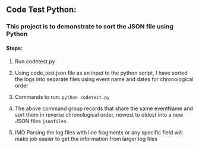 ## Code Test Python:

### This project is to demonstrate to sort the JSON file using Python
 #### Steps:
 1. Run codetest.py
 2. Using code_test.json file as an input to the python script, I have sorted the logs into separate files using event name and dates for chronological order
 3. Commands to run:
       ```python codetest.py```  
 4. The above command group records that share the same eventName and sort them in reverse chronological order, newest to oldest into a new JSON files ```jsonfiles```.

 5. IMO Parsing the log files with line fragments or any specific field will make job easier to get the information from larger log files
